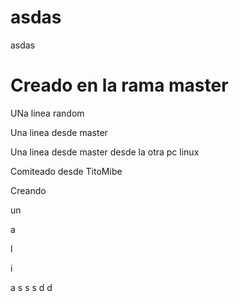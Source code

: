 # asdas
asdas
# Creado en la rama master
UNa linea random

Una linea desde master

Una linea desde master desde la otra pc linux

Comiteado desde TitoMibe

Creando 

un 
 
a

l 

i

a
s
s
s
d
d